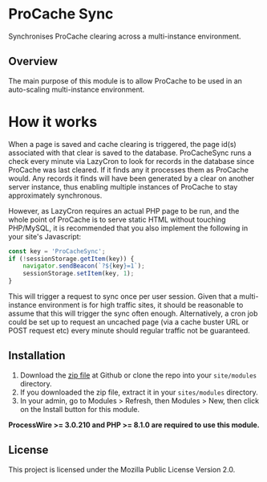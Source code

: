 # ProCache Sync
Synchronises ProCache clearing across a multi-instance environment.

## Overview
The main purpose of this module is to allow ProCache to be used in an auto-scaling multi-instance environment.

# How it works
When a page is saved and cache clearing is triggered, the page id(s) associated with that clear is saved to the database. ProCacheSync runs a check every minute via LazyCron to look for records in the database since ProCache was last cleared. If it finds any it processes them as ProCache would. Any records it finds will have been generated by a clear on another server instance, thus enabling multiple instances of ProCache to stay approximately synchronous.

However, as LazyCron requires an actual PHP page to be run, and the whole point of ProCache is to serve static HTML without touching PHP/MySQL, it is recommended that you also implement the following in your site's Javascript:

```javascript
const key = 'ProCacheSync';
if (!sessionStorage.getItem(key)) {
	navigator.sendBeacon(`?${key}=1`);
	sessionStorage.setItem(key, 1);
}
```

This will trigger a request to sync once per user session. Given that a multi-instance environment is for high traffic sites, it should be reasonable to assume that this will trigger the sync often enough. Alternatively, a cron job could be set up to request an uncached page (via a cache buster URL or POST request etc) every minute should regular traffic not be guaranteed.

## Installation
1. Download the [zip file](https://github.com/nbcommunication/ProCacheSync/archive/master.zip) at Github or clone the repo into your `site/modules` directory.
2. If you downloaded the zip file, extract it in your `sites/modules` directory.
3. In your admin, go to Modules > Refresh, then Modules > New, then click on the Install button for this module.

**ProcessWire >= 3.0.210 and PHP >= 8.1.0 are required to use this module.**

## License
This project is licensed under the Mozilla Public License Version 2.0.
